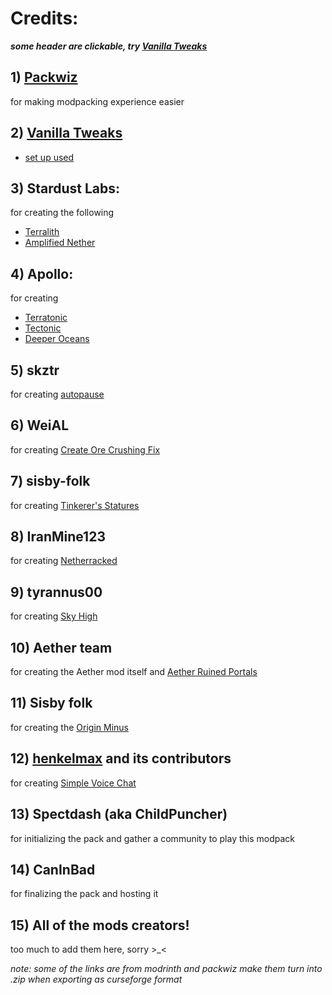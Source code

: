 # Credits:
***some header are clickable, try [Vanilla Tweaks](#2-vanilla-tweaks)***
## 1) [Packwiz](https://github.com/packwiz/packwiz)

for making modpacking experience easier

## 2) [Vanilla Tweaks](https://vanillatweaks.net/)

   * [set up used](https://vanillatweaks.net/share#sJNeOg)

## 3) Stardust Labs:

for creating the following
   * [Terralith](https://github.com/Stardust-Labs-MC/Terralith)
   * [Amplified Nether](https://github.com/Stardust-Labs-MC/Amplified-Nether)

## 4) Apollo:

for creating
* [Terratonic](https://modrinth.com/datapack/terratonic)
* [Tectonic](https://modrinth.com/datapack/tectonic)
* [Deeper Oceans](https://modrinth.com/datapack/deeper-oceans)

## 5) skztr

for creating [autopause](https://github.com/skztr/autopause)

## 6) WeiAL

for creating [Create Ore Crushing Fix](https://modrinth.com/datapack/create-ore-crushing-fix)

## 7) sisby-folk

for creating [Tinkerer's Statures](https://github.com/sisby-folk/tinkerers-statures)

## 8) IranMine123

for creating [Netherracked](https://modrinth.com/datapack/netherracked/)

## 9) tyrannus00

for creating [Sky High](https://modrinth.com/datapack/sky-high)

## 10) Aether team

for creating the Aether mod itself and [Aether Ruined Portals](https://modrinth.com/datapack/aether-ruined-portals/)

## 11) Sisby folk

for creating the [Origin Minus](https://modrinth.com/datapack/origins-minus)

## 12) [henkelmax](https://github.com/henkelmax) and its contributors

for creating [Simple Voice Chat](https://www.curseforge.com/minecraft/mc-mods/simple-voice-chat)

[just saw in FAQ that they required crediting]: # 

## 13) Spectdash (aka ChiIdPuncher)

for initializing the pack and gather a community to play this modpack 

## 14) CanInBad

for finalizing the pack and hosting it

## 15) All of the mods creators!

too much to add them here, sorry >_<

*note: some of the links are from modrinth and packwiz make them turn into .zip when exporting as curseforge format*